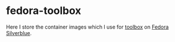 # fedora-toolbox

Here I store the container images which I use for [toolbox](https://github.com/containers/toolbox) on [Fedora Silverblue](https://silverblue.fedoraproject.org/).
